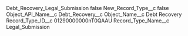 <?xml version="1.0" encoding="UTF-8"?>
<CustomMetadata xmlns="http://soap.sforce.com/2006/04/metadata" xmlns:xsi="http://www.w3.org/2001/XMLSchema-instance" xmlns:xsd="http://www.w3.org/2001/XMLSchema">
    <label>Debt_Recovery_Legal_Submission</label>
    <protected>false</protected>
    <values>
        <field>New_Record_Type__c</field>
        <value xsi:type="xsd:boolean">false</value>
    </values>
    <values>
        <field>Object_API_Name__c</field>
        <value xsi:type="xsd:string">Debt_Recovery__c</value>
    </values>
    <values>
        <field>Object_Name__c</field>
        <value xsi:type="xsd:string">Debt Recovery</value>
    </values>
    <values>
        <field>Record_Type_ID__c</field>
        <value xsi:type="xsd:string">01290000000nT0QAAU</value>
    </values>
    <values>
        <field>Record_Type_Name__c</field>
        <value xsi:type="xsd:string">Legal_Submission</value>
    </values>
</CustomMetadata>
